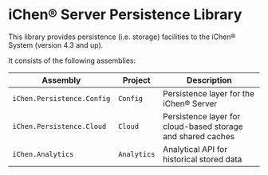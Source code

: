 ﻿iChen® Server Persistence Library
================================

This library provides persistence (i.e. storage) facilities to the iChen® System (version 4.3 and up).

It consists of the following assemblies:

|Assembly|Project|Description|
|--------|-------|-----------|
|`iChen.Persistence.Config`|`Config`|Persistence layer for the iChen® Server|
|`iChen.Persistence.Cloud`|`Cloud`|Persistence layer for cloud-based storage and shared caches|
|`iChen.Analytics`|`Analytics`|Analytical API for historical stored data|
